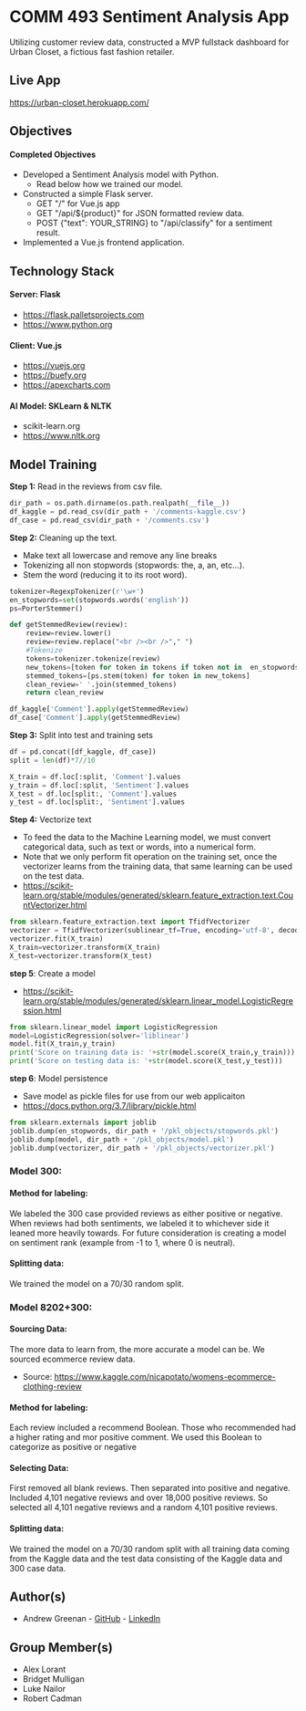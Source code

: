 # COMM 493 Sentiment Analysis App
Utilizing customer review data, constructed a MVP fullstack dashboard for Urban Closet, a fictious fast fashion retailer.

## Live App ##
https://urban-closet.herokuapp.com/

## Objectives ##
#### Completed Objectives #### 
* Developed a Sentiment Analysis model with Python.
  - Read below how we trained our model.
* Constructed a simple Flask server. 
  - GET "/" for Vue.js app
  - GET "/api/${product}" for JSON formatted review data.
  - POST {"text": YOUR_STRING} to "/api/classify" for a sentiment result.
* Implemented a Vue.js frontend application.

## Technology Stack ##
#### Server: Flask ####
* https://flask.palletsprojects.com
* https://www.python.org

#### Client: Vue.js ####
* https://vuejs.org
* https://buefy.org
* https://apexcharts.com

#### AI Model: SKLearn & NLTK ####
* scikit-learn.org
* https://www.nltk.org

## Model Training ##
__Step 1:__ Read in the reviews from csv file.
```python
dir_path = os.path.dirname(os.path.realpath(__file__))
df_kaggle = pd.read_csv(dir_path + '/comments-kaggle.csv')
df_case = pd.read_csv(dir_path + '/comments.csv')
```

__Step 2:__ Cleaning up the text.
* Make text all lowercase and remove any line breaks
* Tokenizing all non stopwords (stopwords: the, a, an, etc...).
* Stem the word (reducing it to its root word).
```python
tokenizer=RegexpTokenizer(r'\w+')
en_stopwords=set(stopwords.words('english'))
ps=PorterStemmer()

def getStemmedReview(review):
    review=review.lower()
    review=review.replace("<br /><br />"," ")
    #Tokenize
    tokens=tokenizer.tokenize(review)
    new_tokens=[token for token in tokens if token not in  en_stopwords]
    stemmed_tokens=[ps.stem(token) for token in new_tokens]
    clean_review=' '.join(stemmed_tokens)
    return clean_review

df_kaggle['Comment'].apply(getStemmedReview)
df_case['Comment'].apply(getStemmedReview)
```

__Step 3:__ Split into test and training sets
```python
df = pd.concat([df_kaggle, df_case])
split = len(df)*7//10

X_train = df.loc[:split, 'Comment'].values
y_train = df.loc[:split, 'Sentiment'].values
X_test = df.loc[split:, 'Comment'].values
y_test = df.loc[split:, 'Sentiment'].values
```

__Step 4:__ Vectorize text
* To feed the data to the Machine Learning model, we must convert categorical data, such as text or words, into a numerical form.
* Note that we only perform fit operation on the training set, once the vectorizer learns from the training data, that same learning can be used on the test data.
* https://scikit-learn.org/stable/modules/generated/sklearn.feature_extraction.text.CountVectorizer.html
```python
from sklearn.feature_extraction.text import TfidfVectorizer
vectorizer = TfidfVectorizer(sublinear_tf=True, encoding='utf-8', decode_error='ignore')
vectorizer.fit(X_train)
X_train=vectorizer.transform(X_train)
X_test=vectorizer.transform(X_test)
```

__step 5__: Create a model
* https://scikit-learn.org/stable/modules/generated/sklearn.linear_model.LogisticRegression.html
```python
from sklearn.linear_model import LogisticRegression
model=LogisticRegression(solver='liblinear')
model.fit(X_train,y_train)
print('Score on training data is: '+str(model.score(X_train,y_train)))
print('Score on testing data is: '+str(model.score(X_test,y_test)))
```
__step 6__: Model persistence
* Save model as pickle files for use from our web applicaiton
* https://docs.python.org/3.7/library/pickle.html
```python
from sklearn.externals import joblib
joblib.dump(en_stopwords, dir_path + '/pkl_objects/stopwords.pkl') 
joblib.dump(model, dir_path + '/pkl_objects/model.pkl')
joblib.dump(vectorizer, dir_path + '/pkl_objects/vectorizer.pkl')
```
### Model 300: ###
#### Method for labeling: ####
We labeled the 300 case provided reviews as either positive or negative. When reviews had both sentiments, we labeled it to whichever side it leaned more heavily towards. For future consideration is creating a model on sentiment rank (example from -1 to 1, where 0 is neutral).	
#### Splitting data: ####
We trained the model on a 70/30 random split.

### Model 8202+300: ###
#### Sourcing Data: ####
The more data to learn from, the more accurate a model can be. We sourced ecommerce review data.
* Source: https://www.kaggle.com/nicapotato/womens-ecommerce-clothing-review
#### Method for labeling: ####
Each review included a recommend Boolean. Those who recommended had a higher rating and mor positive comment. We used this Boolean to categorize as positive or negative
#### Selecting Data: ####
First removed all blank reviews. Then separated into positive and negative. Included 4,101 negative reviews and over 18,000 positive reviews. So selected all 4,101 negative reviews and a random 4,101 positive reviews.
#### Splitting data: ####
We trained the model on a 70/30 random split with all training data coming from the Kaggle data and the test data consisting of the Kaggle data and 300 case data.

## Author(s) ##
* Andrew Greenan - [GitHub](https://github.com/greenan8) - [LinkedIn](https://www.linkedin.com/in/andrewbgreenan/)

## Group Member(s) ##
* Alex Lorant
* Bridget Mulligan
* Luke Nailor
* Robert Cadman
